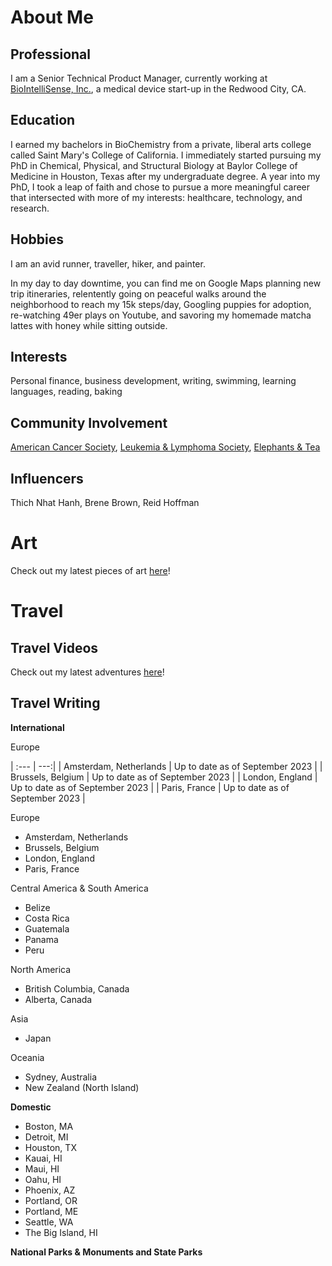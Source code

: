 # About Me
## **Professional**

I am a Senior Technical Product Manager, currently working at [BioIntelliSense, Inc.](https://www.biointellisense.com/), a medical device start-up in the Redwood City, CA. 

## **Education**

I earned my bachelors in BioChemistry from a private, liberal arts college called Saint Mary's College of California. I immediately started pursuing my PhD in Chemical, Physical, and Structural Biology at Baylor College of Medicine in Houston, Texas after my undergraduate degree. A year into my PhD, I took a leap of faith and chose to pursue a more meaningful career that intersected with more of my interests: healthcare, technology, and research. 

## **Hobbies**

I am an avid runner, traveller, hiker, and painter. 

In my day to day downtime, you can find me on Google Maps planning new trip itineraries, relentently going on peaceful walks around the neighborhood to reach my 15k steps/day, Googling puppies for adoption, re-watching 49er plays on Youtube, and savoring my homemade matcha lattes with honey while sitting outside. 

## **Interests**

Personal finance, business development, writing, swimming, learning languages, reading, baking 

## **Community Involvement**

[American Cancer Society](https://www.cancer.org/), [Leukemia & Lymphoma Society](https://www.lls.org/), [Elephants & Tea](https://elephantsandtea.org/)

## **Influencers**

Thich Nhat Hanh, Brene Brown, Reid Hoffman 

# Art 

Check out my latest pieces of art [here](https://amandawong402.wixsite.com/portfolio)! 

# Travel

## Travel Videos 

Check out my latest adventures [here](https://www.youtube.com/@amandaleewong/featured)!

## Travel Writing

**International**

Europe

| :---          |           ---:|
| Amsterdam, Netherlands  | Up to date as of September 2023  |
| Brussels, Belgium | Up to date as of September 2023  |
| London, England | Up to date as of September 2023  |
| Paris, France | Up to date as of September 2023  |

Europe 
- Amsterdam, Netherlands
- Brussels, Belgium
- London, England
- Paris, France 

Central America & South America
- Belize
- Costa Rica
- Guatemala
- Panama
- Peru 

North America 
- British Columbia, Canada
- Alberta, Canada

Asia 
- Japan

Oceania 
- Sydney, Australia
- New Zealand (North Island)

**Domestic**
- Boston, MA
- Detroit, MI
- Houston, TX
- Kauai, HI
- Maui, HI
- Oahu, HI
- Phoenix, AZ
- Portland, OR 
- Portland, ME
- Seattle, WA
- The Big Island, HI

**National Parks & Monuments and State Parks**

